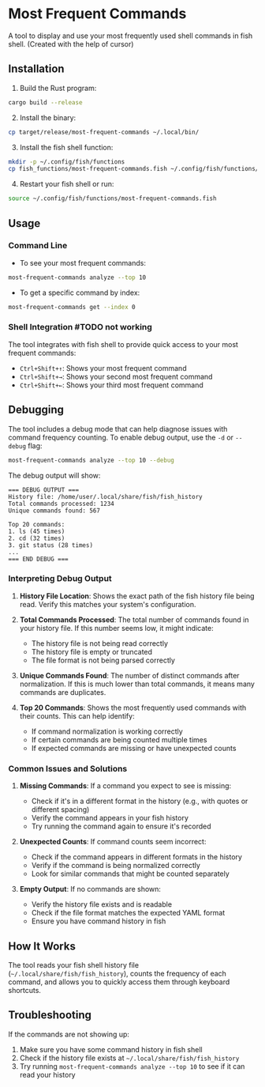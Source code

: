 # Most Frequent Commands

A tool to display and use your most frequently used shell commands in fish shell. (Created with the help of cursor)

## Installation

1. Build the Rust program:
```bash
cargo build --release
```

2. Install the binary:
```bash
cp target/release/most-frequent-commands ~/.local/bin/
```

3. Install the fish shell function:
```bash
mkdir -p ~/.config/fish/functions
cp fish_functions/most-frequent-commands.fish ~/.config/fish/functions/
```

4. Restart your fish shell or run:
```bash
source ~/.config/fish/functions/most-frequent-commands.fish
```

## Usage

### Command Line

- To see your most frequent commands:
```bash
most-frequent-commands analyze --top 10
```

- To get a specific command by index:
```bash
most-frequent-commands get --index 0
```

### Shell Integration #TODO not working

The tool integrates with fish shell to provide quick access to your most frequent commands:

- `Ctrl+Shift+↑`: Shows your most frequent command
- `Ctrl+Shift+→`: Shows your second most frequent command
- `Ctrl+Shift+←`: Shows your third most frequent command

## Debugging

The tool includes a debug mode that can help diagnose issues with command frequency counting. To enable debug output, use the `-d` or `--debug` flag:

```bash
most-frequent-commands analyze --top 10 --debug
```

The debug output will show:

```
=== DEBUG OUTPUT ===
History file: /home/user/.local/share/fish/fish_history
Total commands processed: 1234
Unique commands found: 567

Top 20 commands:
1. ls (45 times)
2. cd (32 times)
3. git status (28 times)
...
=== END DEBUG ===
```

### Interpreting Debug Output

1. **History File Location**: Shows the exact path of the fish history file being read. Verify this matches your system's configuration.

2. **Total Commands Processed**: The total number of commands found in your history file. If this number seems low, it might indicate:
   - The history file is not being read correctly
   - The history file is empty or truncated
   - The file format is not being parsed correctly

3. **Unique Commands Found**: The number of distinct commands after normalization. If this is much lower than total commands, it means many commands are duplicates.

4. **Top 20 Commands**: Shows the most frequently used commands with their counts. This can help identify:
   - If command normalization is working correctly
   - If certain commands are being counted multiple times
   - If expected commands are missing or have unexpected counts

### Common Issues and Solutions

1. **Missing Commands**: If a command you expect to see is missing:
   - Check if it's in a different format in the history (e.g., with quotes or different spacing)
   - Verify the command appears in your fish history
   - Try running the command again to ensure it's recorded

2. **Unexpected Counts**: If command counts seem incorrect:
   - Check if the command appears in different formats in the history
   - Verify if the command is being normalized correctly
   - Look for similar commands that might be counted separately

3. **Empty Output**: If no commands are shown:
   - Verify the history file exists and is readable
   - Check if the file format matches the expected YAML format
   - Ensure you have command history in fish

## How It Works

The tool reads your fish shell history file (`~/.local/share/fish/fish_history`), counts the frequency of each command, and allows you to quickly access them through keyboard shortcuts.

## Troubleshooting

If the commands are not showing up:

1. Make sure you have some command history in fish shell
2. Check if the history file exists at `~/.local/share/fish/fish_history`
3. Try running `most-frequent-commands analyze --top 10` to see if it can read your history 